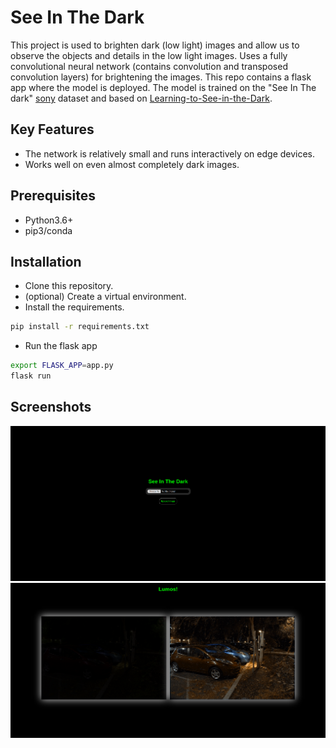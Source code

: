 # See In The Dark

This project is used to brighten dark (low light) images and allow us to observe the objects and details in the low light images.
Uses a fully convolutional neural network (contains convolution and transposed convolution layers) for brightening the images. This repo contains a flask app where the model is deployed. 
The model is trained on the "See In The dark" [sony](https://storage.googleapis.com/isl-datasets/SID/Sony.zip) dataset and based on [Learning-to-See-in-the-Dark](https://github.com/cchen156/Learning-to-See-in-the-Dark).

## Key Features 
- The network is relatively small and runs interactively on edge devices.
- Works well on even almost completely dark images.

## Prerequisites
 - Python3.6+
 - pip3/conda

## Installation
- Clone this repository.
- (optional) Create a virtual environment.
- Install the requirements.
```sh
pip install -r requirements.txt
```
 - Run the flask app
 ```sh
 export FLASK_APP=app.py
flask run
```

## Screenshots

![MainPage](https://www.github.com/range123/SeeInDark/blob/master/screenshots/1.png)
![Results](https://www.github.com/range123/SeeInDark/blob/master/screenshots/2.png)



